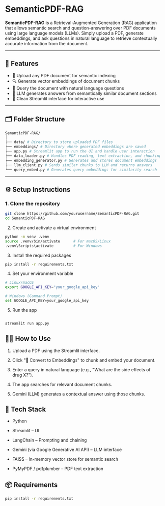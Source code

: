 # SemanticPDF-RAG

**SemanticPDF-RAG** is a Retrieval-Augmented Generation (RAG) application that allows semantic search and question-answering over PDF documents using large language models (LLMs). Simply upload a PDF, generate embeddings, and ask questions in natural language to retrieve contextually accurate information from the document.

---

## 🚀 Features

- 📄 Upload any PDF document for semantic indexing
- 🔍 Generate vector embeddings of document chunks
- 🤖 Query the document with natural language questions
- 🧠 LLM generates answers from semantically similar document sections
- 🧪 Clean Streamlit interface for interactive use

---

## 🗂️ Folder Structure
```bash
SemanticPDF-RAG/
│
├── data/ # Directory to store uploaded PDF files
├── embeddings/ # Directory where generated embeddings are saved
├── app.py # Streamlit app to run the UI and handle user interaction
├── data_loader.py # Handles PDF reading, text extraction, and chunking
├── embedding_generator.py # Generates and stores document embeddings
├── llm_client.py # Sends similar chunks to LLM and returns answers
└── query_embed.py # Generates query embeddings for similarity search

```
---

## ⚙️ Setup Instructions

### 1. Clone the repository

```bash
git clone https://github.com/yourusername/SemanticPDF-RAG.git
cd SemanticPDF-RAG
```

2. Create and activate a virtual environment
```bash
python -m venv .venv
source .venv/bin/activate      # For macOS/Linux
.venv\Scripts\activate         # For Windows
``` 
3. Install the required packages
``` bash
pip install -r requirements.txt
```
4. Set your environment variable
```bash
# Linux/macOS
export GOOGLE_API_KEY="your_google_api_key"

# Windows (Command Prompt)
set GOOGLE_API_KEY=your_google_api_key
```

5. Run the app
```bash

streamlit run app.py
```
## 🧑‍💻 How to Use
1. Upload a PDF using the Streamlit interface.

2. Click "🔄 Convert to Embeddings" to chunk and embed your document.

3. Enter a query in natural language (e.g., "What are the side effects of drug X?").

4. The app searches for relevant document chunks.

5. Gemini (LLM) generates a contextual answer using those chunks.

## 🧩 Tech Stack
- Python

- Streamlit – UI

- LangChain – Prompting and chaining

- Gemini (via Google Generative AI API) – LLM interface

- FAISS – In-memory vector store for semantic search

- PyMyPDF / pdfplumber – PDF text extraction

## 📦 Requirements
``` bash
pip install -r requirements.txt

